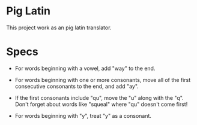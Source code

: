 # Pig Latin

This project work as an pig latin translator.

# Specs

- For words beginning with a vowel, add "way" to the end.

- For words beginning with one or more consonants, move all of the first consecutive consonants to the end, and add "ay".

- If the first consonants include "qu", move the "u" along with the "q". Don't forget about words like "squeal" where "qu" doesn't come first!

- For words beginning with "y", treat "y" as a consonant.
